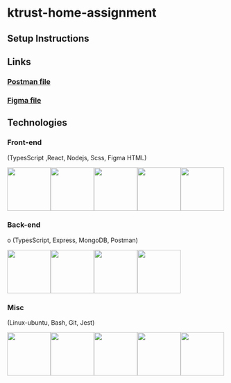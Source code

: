 # ktrust-home-assignment

## Setup Instructions

<!-- ### Backend
```
cd backend
``` -->

## Links

### [Postman file](https://drive.google.com/file/d/1jXxmcHDDxXo1PicyYv6JSUSiVem8LMBd/view?usp=sharing)

### [Figma file](https://www.figma.com/proto/JG4aGk1xXKP2upHyemUmuA/Untitled?type=design&node-id=27-[…]id=0%3A1&starting-point-node-id=27%3A5887&show-proto-sidebar=1)

## Technologies

### Front-end

(TypesScript ,React, Nodejs, Scss, Figma HTML)

<img src="frontend/src/assets/readme/ts.png" width="100" hight="150"><img src="frontend/src/assets/readme/react.png" width="100" hight="150"><img src="frontend/src/assets/readme/sass.png" width="100" hight="150"><img src="frontend/src/assets/readme/figma.png" width="100" hight="150"><img src="frontend/src/assets/readme/html.png" width="100" hight="150">

### Back-end
o
(TypesScript, Express, MongoDB, Postman)

<img src="frontend/src/assets/readme/ts.png" width="100" hight="150"><img src="frontend/src/assets/readme/express-js.png" width="100" hight="150"><img src="frontend/src/assets/readme/mongodb.png" width="100" hight="150"><img src="frontend/src/assets/readme/postman.png" width="100" hight="150">

### Misc

(Linux-ubuntu, Bash, Git, Jest)

<img src="frontend/src/assets/readme/linux.png" width="100" hight="150"><img src="frontend/src/assets/readme/ubuntu.png" width="100" hight="150"><img src="frontend/src/assets/readme/terminal-bash.png" width="100" hight="150"><img src="frontend/src/assets/readme/git.png" width="100" hight="150"><img src="frontend/src/assets/readme/jest.png" width="100" hight="150">

